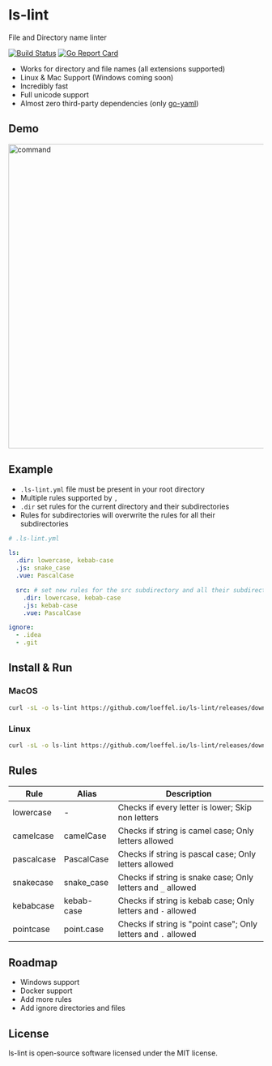 # ls-lint

File and Directory name linter

[![Build Status](http://ci.loeffel.io/api/badges/loeffel-io/ls-lint/status.svg)](http://ci.loeffel.io/loeffel-io/ls-lint)
[![Go Report Card](https://goreportcard.com/badge/github.com/loeffel-io/ls-lint)](https://goreportcard.com/report/github.com/loeffel-io/ls-lint)


- Works for directory and file names (all extensions supported)
- Linux & Mac Support (Windows coming soon)
- Incredibly fast
- Full unicode support
- Almost zero third-party dependencies (only [go-yaml](https://github.com/go-yaml/yaml))

## Demo

<img src="https://i.imgur.com/plZml7D.gif" alt="command" width="600">

## Example

- `.ls-lint.yml` file must be present in your root directory
- Multiple rules supported by `,`
- `.dir` set rules for the current directory and their subdirectories
- Rules for subdirectories will overwrite the rules for all their subdirectories

```yaml
# .ls-lint.yml

ls:
  .dir: lowercase, kebab-case 
  .js: snake_case
  .vue: PascalCase

  src: # set new rules for the src subdirectory and all their subdirectories
    .dir: lowercase, kebab-case
    .js: kebab-case
    .vue: PascalCase

ignore:
  - .idea
  - .git
```

## Install & Run

### MacOS

```bash
curl -sL -o ls-lint https://github.com/loeffel.io/ls-lint/releases/download/v1.0.0/ls-lint-darwin && chmod +x ls-lint && ./ls-lint
```

### Linux

```bash
curl -sL -o ls-lint https://github.com/loeffel.io/ls-lint/releases/download/v1.0.0/ls-lint-linux && chmod +x ls-lint && ./ls-lint
```

## Rules

| Rule       | Alias       | Description                                                    |
| ---------- | ----------- | -------------------------------------------------------------- |
| lowercase  | -           | Checks if every letter is lower; Skip non letters              |
| camelcase  | camelCase   | Checks if string is camel case; Only letters allowed           |
| pascalcase | PascalCase  | Checks if string is pascal case; Only letters allowed          |
| snakecase  | snake_case  | Checks if string is snake case; Only letters and `_` allowed   |
| kebabcase  | kebab-case  | Checks if string is kebab case; Only letters and `-` allowed   |
| pointcase  | point.case  | Checks if string is "point case"; Only letters and `.` allowed |

## Roadmap

- Windows support
- Docker support
- Add more rules
- Add ignore directories and files

## License

ls-lint is open-source software licensed under the MIT license.